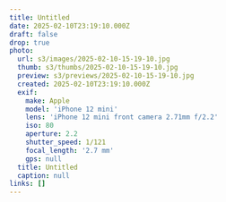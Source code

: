 ```yaml
---
title: Untitled
date: 2025-02-10T23:19:10.000Z
draft: false
drop: true
photo:
  url: s3/images/2025-02-10-15-19-10.jpg
  thumb: s3/thumbs/2025-02-10-15-19-10.jpg
  preview: s3/previews/2025-02-10-15-19-10.jpg
  created: 2025-02-10T23:19:10.000Z
  exif:
    make: Apple
    model: 'iPhone 12 mini'
    lens: 'iPhone 12 mini front camera 2.71mm f/2.2'
    iso: 80
    aperture: 2.2
    shutter_speed: 1/121
    focal_length: '2.7 mm'
    gps: null
  title: Untitled
  caption: null
links: []
---
```


